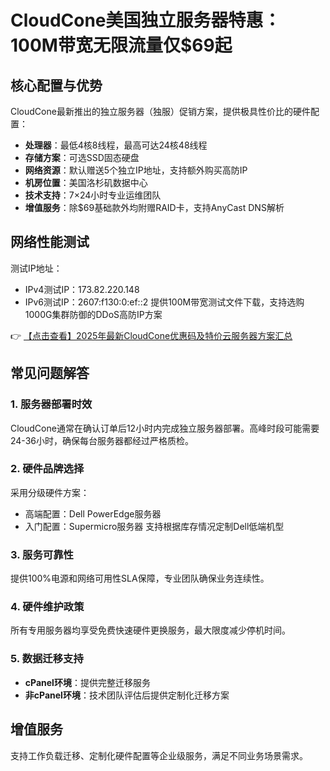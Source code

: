 # CloudCone美国独立服务器特惠：100M带宽无限流量仅$69起

## 核心配置与优势

CloudCone最新推出的独立服务器（独服）促销方案，提供极具性价比的硬件配置：
- **处理器**：最低4核8线程，最高可达24核48线程
- **存储方案**：可选SSD固态硬盘
- **网络资源**：默认赠送5个独立IP地址，支持额外购买高防IP
- **机房位置**：美国洛杉矶数据中心
- **技术支持**：7×24小时专业运维团队
- **增值服务**：除$69基础款外均附赠RAID卡，支持AnyCast DNS解析

## 网络性能测试
测试IP地址：
- IPv4测试IP：173.82.220.148
- IPv6测试IP：2607:f130:0:ef::2
提供100M带宽测试文件下载，支持选购1000G集群防御的DDoS高防IP方案

👉 [【点击查看】2025年最新CloudCone优惠码及特价云服务器方案汇总](https://bit.ly/Cloudcone)

## 常见问题解答

### 1. 服务器部署时效
CloudCone通常在确认订单后12小时内完成独立服务器部署。高峰时段可能需要24-36小时，确保每台服务器都经过严格质检。

### 2. 硬件品牌选择
采用分级硬件方案：
- 高端配置：Dell PowerEdge服务器
- 入门配置：Supermicro服务器
支持根据库存情况定制Dell低端机型

### 3. 服务可靠性
提供100%电源和网络可用性SLA保障，专业团队确保业务连续性。

### 4. 硬件维护政策
所有专用服务器均享受免费快速硬件更换服务，最大限度减少停机时间。

### 5. 数据迁移支持
- **cPanel环境**：提供完整迁移服务
- **非cPanel环境**：技术团队评估后提供定制化迁移方案

## 增值服务
支持工作负载迁移、定制化硬件配置等企业级服务，满足不同业务场景需求。